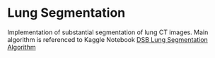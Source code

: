 # Lung Segmentation
Implementation of substantial segmentation of lung CT images.
Main algorithm is referenced to Kaggle Notebook [DSB Lung Segmentation Algorithm](https://www.kaggle.com/kmader/dsb-lung-segmentation-algorithm)
